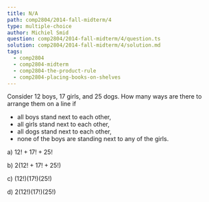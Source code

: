 ```yaml
---
title: N/A
path: comp2804/2014-fall-midterm/4
type: multiple-choice
author: Michiel Smid
question: comp2804/2014-fall-midterm/4/question.ts
solution: comp2804/2014-fall-midterm/4/solution.md
tags:
  - comp2804
  - comp2804-midterm
  - comp2804-the-product-rule
  - comp2804-placing-books-on-shelves
---
```


Consider 12 boys, 17 girls, and 25 dogs. How many ways are there to arrange them on a line if

<ul style="margin: 0.5rem 0;">
  <li>
    all boys stand next to each other,
  </li>
  <li>
    all girls stand next to each other,
  </li>
  <li>
    all dogs stand next to each other,
  </li>
  <li>
    none of the boys are standing next to any of the girls.
  </li>
</ul>

a) $12! + 17! + 25!$

b) $2(12! + 17! + 25!)$

c) $(12!)(17!)(25!)$

d) $2(12!)(17!)(25!)$
